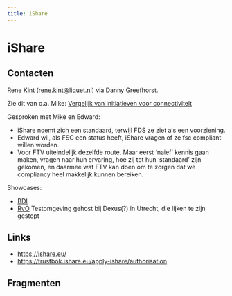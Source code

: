 ```yaml
---
title: iShare
---
```


# iShare

## Contacten

Rene Kint (<rene.kint@liquet.nl>) via Danny Greefhorst.

Zie dit van o.a. Mike: [Vergelijk van initiatieven voor connectiviteit](https://federatief.datastelsel.nl/kennisbank/connectiviteitsinitiatieven/)

Gesproken met Mike en Edward:
- iShare noemt zich een standaard, terwijl FDS ze ziet als een voorziening. 
- Edward wil, als FSC een status heeft, iShare vragen of ze fsc compliant willen worden. 
- Voor FTV uiteindelijk dezelfde route. Maar eerst ‘naief’ kennis gaan maken, vragen naar hun ervaring, hoe zij tot hun ‘standaard’ zijn gekomen, 
en daarmee wat FTV kan doen om te zorgen dat we compliancy heel makkelijk kunnen bereiken.

Showcases:
- [BDI](https://ishare.eu/nl/home/ecosystem/ishare-in-data-spaces/bdi/)
- [RvO](https://ishare.eu/nl/news/2023/10/10/rvo-neemt-ishare-framework-aan-om-de-green-deal-data-space-te-stimuleren/)
  Testomgeving gehost bij Dexus(?) in Utrecht, die lijken te zijn gestopt

## Links
- https://ishare.eu/
- https://trustbok.ishare.eu/apply-ishare/authorisation

## Fragmenten
